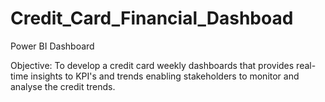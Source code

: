 # Credit_Card_Financial_Dashboad
Power BI Dashboard

Objective: To develop a credit card weekly dashboards that provides real-time insights to KPI's and trends enabling stakeholders to monitor and analyse the credit trends.
